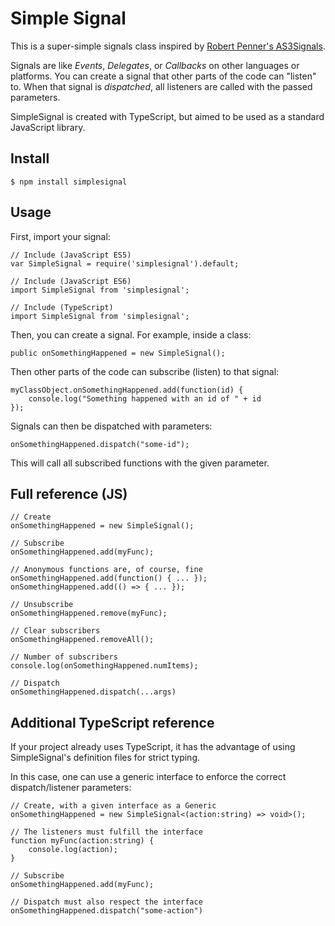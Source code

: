 # Simple Signal

This is a super-simple signals class inspired by [Robert Penner's AS3Signals](http://github.com/robertpenner/as3-signals).

Signals are like *Events*, *Delegates*, or *Callbacks* on other languages or platforms. You can create a signal that other parts of the code can "listen" to. When that signal is *dispatched*, all listeners are called with the passed parameters.

SimpleSignal is created with TypeScript, but aimed to be used as a standard JavaScript library.

## Install


```
$ npm install simplesignal
```

## Usage

First, import your signal:

```
// Include (JavaScript ES5)
var SimpleSignal = require('simplesignal').default;

// Include (JavaScript ES6)
import SimpleSignal from 'simplesignal';

// Include (TypeScript)
import SimpleSignal from 'simplesignal';
```

Then, you can create a signal. For example, inside a class:

```
public onSomethingHappened = new SimpleSignal();
```

Then other parts of the code can subscribe (listen) to that signal:

```
myClassObject.onSomethingHappened.add(function(id) {
	console.log("Something happened with an id of " + id
});
```

Signals can then be dispatched with parameters:

```
onSomethingHappened.dispatch("some-id");
```

This will call all subscribed functions with the given parameter.

## Full reference (JS)

```
// Create
onSomethingHappened = new SimpleSignal();

// Subscribe
onSomethingHappened.add(myFunc);

// Anonymous functions are, of course, fine
onSomethingHappened.add(function() { ... });
onSomethingHappened.add(() => { ... });

// Unsubscribe
onSomethingHappened.remove(myFunc);

// Clear subscribers
onSomethingHappened.removeAll();

// Number of subscribers
console.log(onSomethingHappened.numItems);

// Dispatch
onSomethingHappened.dispatch(...args)
```

## Additional TypeScript reference

If your project already uses TypeScript, it has the advantage of using SimpleSignal's definition files for strict typing.

In this case, one can use a generic interface to enforce the correct dispatch/listener parameters:

```
// Create, with a given interface as a Generic
onSomethingHappened = new SimpleSignal<(action:string) => void>();

// The listeners must fulfill the interface
function myFunc(action:string) {
	console.log(action);
}

// Subscribe
onSomethingHappened.add(myFunc);

// Dispatch must also respect the interface
onSomethingHappened.dispatch("some-action")
```